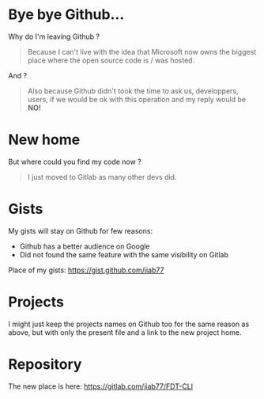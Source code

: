 # Bye bye Github...

Why do I'm leaving Github ?

> Because I can't live with the idea that Microsoft now owns the biggest place where the open source code is / was hosted.

And ?

> Also because Github didn't took the time to ask us, developpers, users, if we would be ok with this operation and my reply would be **NO!**

# New home

But where could you find my code now ?

> I just moved to Gitlab as many other devs did.

# Gists

My gists will stay on Github for few reasons:

 * Github has a better audience on Google
 * Did not found the same feature with the same visibility on Gitlab

Place of my gists: https://gist.github.com/jiab77

# Projects

I might just keep the projects names on Github too for the same reason as above, but with only the present file and a link to the new project home.

# Repository

The new place is here: https://gitlab.com/jiab77/FDT-CLI